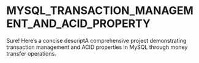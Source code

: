 # MYSQL_TRANSACTION_MANAGEMENT_AND_ACID_PROPERTY
Sure! Here’s a concise descriptA comprehensive project demonstrating transaction management and ACID properties in MySQL through money transfer operations.
